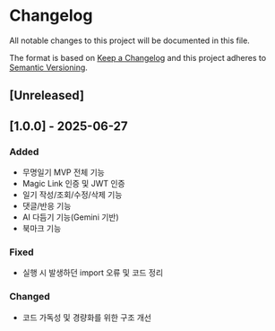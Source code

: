 # Changelog

All notable changes to this project will be documented in this file.

The format is based on [Keep a Changelog](https://keepachangelog.com/ko/1.0.0/)
and this project adheres to [Semantic Versioning](https://semver.org/lang/ko/).

## [Unreleased]

## [1.0.0] - 2025-06-27
### Added
- 무명일기 MVP 전체 기능
- Magic Link 인증 및 JWT 인증
- 일기 작성/조회/수정/삭제 기능
- 댓글/반응 기능
- AI 다듬기 기능(Gemini 기반)
- 북마크 기능

### Fixed
- 실행 시 발생하던 import 오류 및 코드 정리

### Changed
- 코드 가독성 및 경량화를 위한 구조 개선

